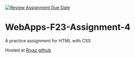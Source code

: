 [![Review Assignment Due Date](https://classroom.github.com/assets/deadline-readme-button-24ddc0f5d75046c5622901739e7c5dd533143b0c8e959d652212380cedb1ea36.svg)](https://classroom.github.com/a/4tKarLeg)
# WebApps-F23-Assignment-4
A practice assignment for HTML with CSS
 
Hosted at <a href="https://github.com/44-563-WebApps-F23/44563-webapps-f23-assignment4-Riyazziegit">Riyaz github</a>
